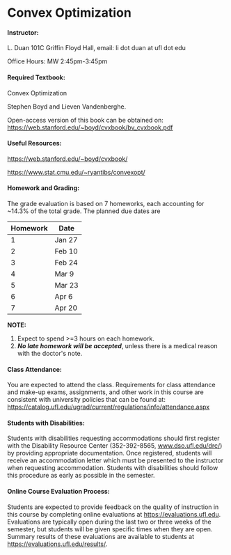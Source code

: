 # Convex Optimization


#### Instructor:

L. Duan
101C Griffin Floyd Hall,
email: li dot duan at ufl dot edu

Office Hours:
MW 2:45pm-3:45pm

#### Required Textbook:

Convex Optimization

Stephen Boyd and Lieven Vandenberghe.

Open-access version of this book can be obtained on:
https://web.stanford.edu/~boyd/cvxbook/bv_cvxbook.pdf

#### Useful Resources:

https://web.stanford.edu/~boyd/cvxbook/

https://www.stat.cmu.edu/~ryantibs/convexopt/


#### Homework and Grading:
The grade evaluation is based on 7 homeworks, each accounting for ~14.3% of the total grade. The planned due dates are

| Homework  |   Date |
| ---- |  --- |
| 1 |  Jan 27 |
| 2  | Feb 10		   | 
| 3  | Feb 24 		   |
| 4  | Mar 9        | 
| 5  | Mar 23        | 
| 6  | Apr 6        | 
| 7  | Apr 20        | 

**NOTE:**

1. Expect to spend >=3 hours  on each homework.
2. ***No late homework will be accepted***, unless there is a medical reason with the doctor's note.


#### Class Attendance:

You are expected to attend the class. Requirements for class attendance and make-up exams, assignments, and other work in this course are consistent with university policies that can be found at:
   https://catalog.ufl.edu/ugrad/current/regulations/info/attendance.aspx

#### Students with Disabilities:
Students with disabilities requesting accommodations should first register with the Disability Resource Center (352-392-8565, www.dso.ufl.edu/drc/) by providing appropriate documentation. Once registered, students will receive an accommodation letter which must be presented to the instructor when requesting accommodation. Students with disabilities should follow this procedure as early as possible in the semester.

#### Online Course Evaluation Process:
Students are expected to provide feedback on the quality of instruction in this course by completing online evaluations at https://evaluations.ufl.edu. Evaluations are typically open during the last two or three weeks of the semester, but students will be given specific times when they are open. Summary results of these evaluations are available to students at https://evaluations.ufl.edu/results/.

